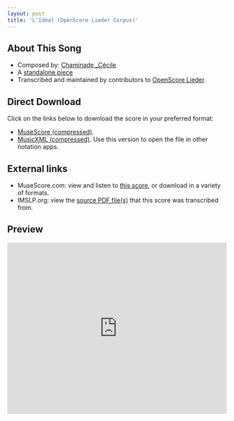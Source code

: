 ```yaml
---
layout: post
title: 'L’Idéal (OpenScore Lieder Corpus)'
---
```


## About This Song

- Composed by: [Chaminade,_Cécile](https://fourscoreandmore.org/openscore/lieder/Chaminade,_Cécile)
- A [standalone piece](https://fourscoreandmore.org/openscore/lieder/Chaminade,_Cécile/_)
- Transcribed and maintained by contributors to [OpenScore Lieder].

[OpenScore Lieder]: https://musescore.com/openscore-lieder-corpus

## Direct Download

Click on the links below to download the score in your preferred format:
- [MuseScore (compressed)](https://github.com/openscore/lieder/blob/main/scores/Chaminade,_Cécile/_/L’Idéal/lc4999332.mscz?raw=true).
- [MusicXML (compressed)](https://github.com/openscore/lieder/blob/main/scores/Chaminade,_Cécile/_/L’Idéal/lc4999332.mxl?raw=true). Use this version to open the file in other notation apps.

## External links

- MuseScore.com: view and listen to [this score][MuseScore], or download in a variety of formats.
- IMSLP.org: view the [source PDF file(s)][IMSLP] that this score was transcribed from.

[MuseScore]: https://musescore.com/score/4999332
[IMSLP]: https://imslp.org/wiki/Special:ReverseLookup/154215

## Preview

<iframe width="100%" height="394" src="https://musescore.com/openscore-lieder-corpus/scores/4999332/embed" frameborder="0" allowfullscreen allow="autoplay; fullscreen"></iframe>
